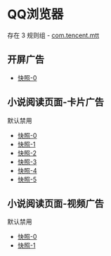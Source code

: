 # QQ浏览器

存在 3 规则组 - [com.tencent.mtt](/src/apps/com.tencent.mtt.ts)

## 开屏广告

- [快照-0](https://i.gkd.li/i/12472630)

## 小说阅读页面-卡片广告

默认禁用

- [快照-0](https://i.gkd.li/i/12907446)
- [快照-1](https://i.gkd.li/i/12907445)
- [快照-2](https://i.gkd.li/i/12907654)
- [快照-3](https://i.gkd.li/i/12907651)
- [快照-4](https://i.gkd.li/i/12907655)
- [快照-5](https://i.gkd.li/i/12907653)

## 小说阅读页面-视频广告

默认禁用

- [快照-0](https://i.gkd.li/i/12909822)
- [快照-1](https://i.gkd.li/i/12908955)
